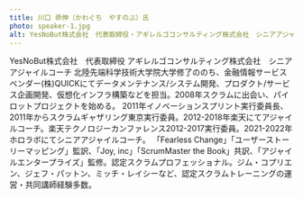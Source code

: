 ```yaml
---
title: 川口 恭伸（かわぐち　やすのぶ）氏
photo: speaker-1.jpg
alt: YesNoBut株式会社　代表取締役・アギレルゴコンサルティング株式会社　シニアアジャイルコーチ　川口 恭伸氏
---
```

YesNoBut株式会社　代表取締役
アギレルゴコンサルティング株式会社　シニアアジャイルコーチ
北陸先端科学技術大学院大学修了ののち、金融情報サービスベンダー(株)QUICKにてデータメンテナンス/システム開発、プロダクト/サービス企画開発、仮想化インフラ構築などを担当。2008年スクラムに出会い、パイロットプロジェクトを始める。
2011年イノベーションスプリント実行委員長、2011年からスクラムギャザリング東京実行委員。2012-2018年楽天にてアジャイルコーチ。楽天テクノロジーカンファレンス2012-2017実行委員。2021-2022年ホロラボにてシニアアジャイルコーチ。
「Fearless Change」「ユーザーストーリーマッピング」監訳、「Joy, inc」「ScrumMaster the Book」共訳、「アジャイルエンタープライズ」監修。認定スクラムプロフェッショナル。ジム・コプリエン、ジェフ・パットン、ミッチ・レイシーなど、認定スクラムトレーニングの運営・共同講師経験多数。
